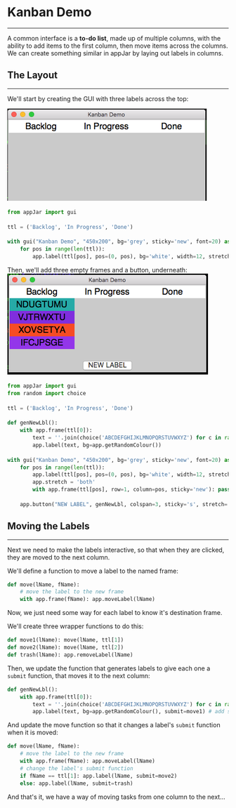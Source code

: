 # Kanban Demo
---

A common interface is a **to-do list**, made up of multiple columns, with the ability to add items to the first column, then move items across the columns. We can create something similar in appJar by laying out labels in columns.

## The Layout
---

We'll start by creating the GUI with three labels across the top:

![kanban_1](../img/examples/kanban_1.png)  


```python
from appJar import gui 

ttl = ('Backlog', 'In Progress', 'Done')

with gui("Kanban Demo", "450x200", bg='grey', sticky='new', font=20) as app:
    for pos in range(len(ttl)):
        app.label(ttl[pos], pos=(0, pos), bg='white', width=12, stretch='column')
```

Then, we'll add three empty frames and a button, underneath:
![kanban_2](../img/examples/kanban_2.png)  

```python
from appJar import gui 
from random import choice

ttl = ('Backlog', 'In Progress', 'Done')

def genNewLbl():
    with app.frame(ttl[0]):
        text = ''.join(choice('ABCDEFGHIJKLMNOPQRSTUVWXYZ') for c in range(8))
        app.label(text, bg=app.getRandomColour())

with gui("Kanban Demo", "450x200", bg='grey', sticky='new', font=20) as app:
    for pos in range(len(ttl)):
        app.label(ttl[pos], pos=(0, pos), bg='white', width=12, stretch='column')
        app.stretch = 'both'
        with app.frame(ttl[pos], row=1, column=pos, sticky='new'): pass

    app.button("NEW LABEL", genNewLbl, colspan=3, sticky='s', stretch='column', font=16)
```

## Moving the Labels
---

Next we need to make the labels interactive, so that when they are clicked, they are moved to the next column.  

We'll define a function to move a label to the named frame:

```python
def move(lName, fName):
    # move the label to the new frame
    with app.frame(fName): app.moveLabel(lName)
```

Now, we just need some way for each label to know it's destination frame.  

We'll create three wrapper functions to do this:

```python
def move1(lName): move(lName, ttl[1])
def move2(lName): move(lName, ttl[2])
def trash(lName): app.removeLabel(lName)
```

Then, we update the function that generates labels to give each one a `submit` function, that moves it to the next column:  

```python
def genNewLbl():
    with app.frame(ttl[0]):
        text = ''.join(choice('ABCDEFGHIJKLMNOPQRSTUVWXYZ') for c in range(8))
        app.label(text, bg=app.getRandomColour(), submit=move1) # add submit function
```

And update the move function so that it changes a label's `submit` function when it is moved:

```python
def move(lName, fName):
    # move the label to the new frame
    with app.frame(fName): app.moveLabel(lName)
    # change the label's submit function
    if fName == ttl[1]: app.label(lName, submit=move2)
    else: app.label(lName, submit=trash)
```

And that's it, we have a way of moving tasks from one column to the next...
